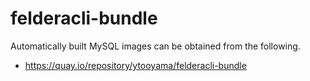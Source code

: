 # felderacli-bundle

Automatically built MySQL images can be obtained from the following.

- https://quay.io/repository/ytooyama/felderacli-bundle